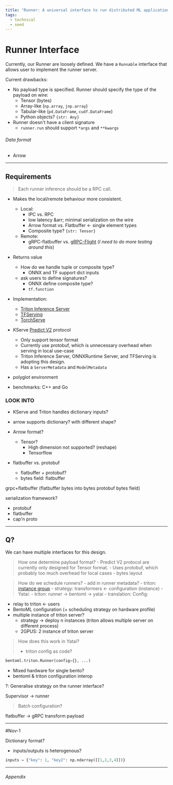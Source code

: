```yaml
---
title: "Runner: A universal interface to run distributed ML application"
tags:
  - technical
  - seed
---
```


# Runner Interface

Currently, our Runner are loosely defined. We have a `Runnable` interface that allows user to implement the runner server.

Current drawbacks:
- No payload type is specified. Runner should specify the type of the payload on wire:
	- Tensor (bytes)
	- Array-like (`np.array`, `jnp.array`)
	- Tabular-like (`pd.DataFrame`, `cudf.DataFrame`)
	- Python objects? `{str: Any}`
- Runner doesn't have a client signature
	- `runner.run` should support `*args` and `**kwargs`

###### Data format
- Arrow


---

## Requirements

> Each runner inference should be a RPC call.

- Makes the local/remote behaviour more consistent.
	- Local:
		- IPC vs. RPC
		- low latency &arr; minimal serialization on the wire
		- Arrow format vs. Flatbuffer <- single element types
		- Composite type?
			`{str: Tensor}`
	- Remote:
		- gRPC-flatbuffer vs. [gRPC-Flight](https://arrow.apache.org/blog/2019/10/13/introducing-arrow-flight/) (*I need to do more testing around this*)
- Returns value
	- How do we handle tuple or composite type?
		- ONNX and TF support dict inputs
	- ask users to define signatures?
		- ONNX define composite type?
		- `tf.function`
		
- Implementation:
	- [Triton Inference Server][#triton-inference-server]
	- [TFServing](https://github.com/tensorflow/serving)
	- [TorchServe](https://pytorch.org/serve/)
- KServe [Predict V2](https://kserve.github.io/website/modelserving/inference_api/#inference) protocol
	- Only support tensor format
	- Currently use protobuf, which is unnecessary overhead when serving in local use-case 
	- Triton Inference Server, ONNXRuntime Server, and TFServing is adopting this design.
	- Has a `ServerMetadata` and `ModelMetadata`
	

- polyglot environment
- benchmarks: C++ and Go

### LOOK INTO
- KServe and Triton handles dictionary inputs?
- arrow supports dictionary? with different shape?
- Arrow format?
	- Tensor?
		- High dimension not supported? (reshape)
		- Tensorflow

- flatbuffer vs. protobuf
	- flatbuffer + protobuf?
	- bytes field: flatbuffer

grpc+flatbuffer (flatbuffer bytes into bytes protobuf bytes field)

serialization framework?
- protobuf
- flatbuffer
- cap'n proto


---
## Q?

We can have multiple interfaces for this design.

> How one determine payload format?
	- Predict V2 protocol are currently only designed for Tensor format.
	- Uses protobuf, which probably too much overhead for local cases
	- bytes layout

> How do we schedule runners?
	- add in runner metadata?
		- triton: [instance group](https://github.com/triton-inference-server/server/blob/ff131f3b9d7c896c0a91614d6deb3d405d317ecd/docs/user_guide/model_configuration.md)
	- strategy: transformers <- configuration (instance)
	- Yatai:
		- triton: runner -> bentoml -> yatai
		- translation: 
Config:
- relay to triton <- users
- BentoML configuration (+ scheduling strategy on hardware profile)
- multiple instance of triton server?
	- strategy -> deploy n instances (triton allows multiple server on different process)
	- 2GPUS: 2 instance of triton server

> How does this work in Yatai?
> 	- triton config as code?
```python
bentoml.triton.Runner(config={}, ...)
```
- Mixed hardware for single bento?
- bentoml & triton configuration interop

?: Generalise strategy on the runner interface?

Supervisor -> runner

> Batch configuration?

flatbuffer -> gRPC transform payload

---
#Nov-1

Dictionary format?
- inputs/outputs is heterogenous?
```python
inputs = {"key": 1, "key2": np.ndarray([[1,2,3,4]])}
```




---
###### Appendix
[#triton-inference-server]: https://github.com/triton-inference-server/server
[#predict-v2]: https://kserve.github.io/website/modelserving/inference_api/